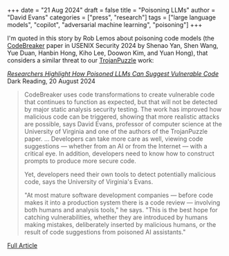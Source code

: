 +++
date = "21 Aug 2024"
draft = false
title = "Poisoning LLMs"
author = "David Evans"
categories = ["press", "research"]
tags = ["large language models", "copilot", "adversarial machine learning", "poisoning"]
+++

I'm quoted in this story by Rob Lemos about poisoning code models (the [CodeBreaker](https://www.usenix.org/conference/usenixsecurity24/presentation/yan) paper in USENIX Security 2024 by Shenao Yan, Shen Wang, Yue Duan, Hanbin Hong, Kiho Lee, Doowon Kim, and Yuan Hong), that considers a similar threat to our [TrojanPuzzle](https://uvasrg.github.io/trojan-puzzle-attack-trains-ai-assistants-into-suggesting-malicious-code/) work:

[_Researchers Highlight How Poisoned LLMs Can Suggest Vulnerable Code_](https://www.darkreading.com/application-security/researchers-turn-code-completion-llms-into-attack-tools)  
Dark Reading, 20 August 2024  

<blockquote>
CodeBreaker uses code transformations to create vulnerable code that continues to function as expected, but that will not be detected by major static analysis security testing. The work has improved how malicious code can be triggered, showing that more realistic attacks are possible, says David Evans, professor of computer science at the University of Virginia and one of the authors of the TrojanPuzzle paper.
...
Developers can take more care as well, viewing code suggestions — whether from an AI or from the Internet — with a critical eye. In addition, developers need to know how to construct prompts to produce more secure code.  
  
Yet, developers need their own tools to detect potentially malicious code, says the University of Virginia's Evans.  
  
"At most mature software development companies — before code makes it into a production system there is a code review — involving both humans and analysis tools," he says. "This is the best hope for catching vulnerabilities, whether they are introduced by humans making mistakes, deliberately inserted by malicious humans, or the result of code suggestions from poisoned AI assistants."
</blockquote>

[Full Article](https://www.darkreading.com/application-security/researchers-turn-code-completion-llms-into-attack-tools)

